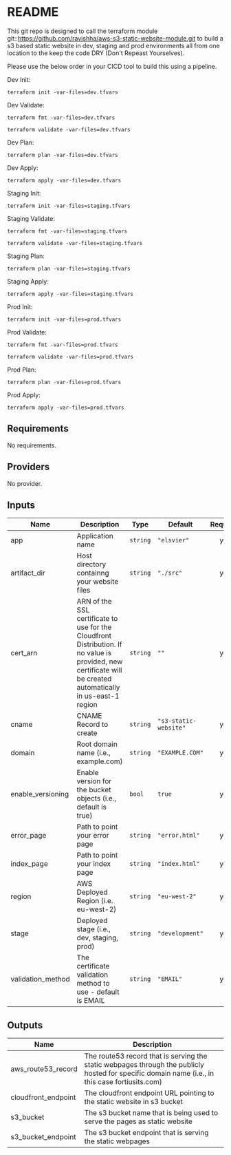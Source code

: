 # README
This git repo is designed to call the terraform module git::https://github.com/ravishha/aws-s3-static-website-module.git to build a s3 based static website in dev, staging and prod environments all from one location to the keep the code DRY (Don't Repeast Yourselves).

Please use the below order in your CICD tool to build this using a pipeline.

Dev Init:

    terraform init -var-files=dev.tfvars

Dev Validate:

    terraform fmt -var-files=dev.tfvars

    terraform validate -var-files=dev.tfvars

Dev Plan:

    terraform plan -var-files=dev.tfvars

Dev Apply:

    terraform apply -var-files=dev.tfvars


Staging Init:

    terraform init -var-files=staging.tfvars

Staging Validate:

    terraform fmt -var-files=staging.tfvars

    terraform validate -var-files=staging.tfvars

Staging Plan:

    terraform plan -var-files=staging.tfvars

Staging Apply:

    terraform apply -var-files=staging.tfvars

Prod Init:

    terraform init -var-files=prod.tfvars

Prod Validate:

    terraform fmt -var-files=prod.tfvars

    terraform validate -var-files=prod.tfvars

Prod Plan:

    terraform plan -var-files=prod.tfvars

Prod Apply:

    terraform apply -var-files=prod.tfvars

## Requirements

No requirements.

## Providers

No provider.

## Inputs

| Name | Description | Type | Default | Required |
|------|-------------|------|---------|:--------:|
| app | Application name | `string` | `"elsvier"` | yes |
| artifact\_dir | Host directory containng your website files | `string` | `"./src"` | yes |
| cert\_arn | ARN of the SSL certificate to use for the Cloudfront Distribution. If no value is provided, new certificate will be created automatically in us-east-1 region | `string` | `""` | yes |
| cname | CNAME Record to create | `string` | `"s3-static-website"` | yes |
| domain | Root domain name (i.e., example.com) | `string` | `"EXAMPLE.COM"` | yes |
| enable\_versioning | Enable version for the bucket objects (i.e., default is true) | `bool` | `true` | yes |
| error\_page | Path to point your error page | `string` | `"error.html"` | yes |
| index\_page | Path to point your index page | `string` | `"index.html"` | yes |
| region | AWS Deployed Region (i.e. eu-west-2) | `string` | `"eu-west-2"` | yes |
| stage | Deployed stage (i.e., dev, staging, prod) | `string` | `"development"` | yes |
| validation\_method | The certificate validation method to use - default is EMAIL | `string` | `"EMAIL"` | yes |

## Outputs

| Name | Description |
|------|-------------|
| aws\_route53\_record | The route53 record that is serving the static webpages through the publicly hosted for specific domain name (i.e., in this case fortiusits.com) |
| cloudfront\_endpoint | The cloudfront endpoint URL pointing to the static website in s3 bucket |
| s3\_bucket | The s3 bucket name that is being used to serve the pages as static website |
| s3\_bucket\_endpoint | The s3 bucket endpoint that is serving the static webpages |

